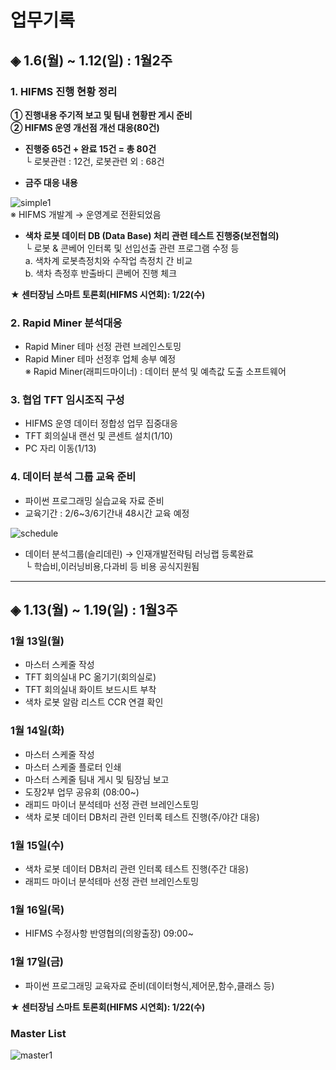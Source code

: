 # **업무기록**

## ◈ 1.6(월) ~ 1.12(일) : 1월2주

### 1. HIFMS 진행 현황 정리
    
**① 진행내용 주기적 보고 및 팀내 현황판 게시 준비**<br>
**② HIFMS 운영 개선점 개선 대응(80건)**

* **진행중 65건 + 완료 15건 = 총 80건**<br> 
   └ 로봇관련 : 12건, 로봇관련 외 : 68건<br> 	

* **금주 대응 내용**<br>
    
![simple1](https://user-images.githubusercontent.com/50024239/72126788-ca543b80-33b0-11ea-995f-2b06bd445ea7.png)<br>
    ※ HIFMS 개발계 → 운영계로 전환되었음<br>
    

* **색차 로봇 데이터 DB (Data Base) 처리 관련 테스트 진행중(보전협의)**<br>
   └ 로봇 & 콘베어 인터록 및 선입선출 관련 프로그램 수정 등<br>
         a. 색차계 로봇측정치와 수작업 측정치 간 비교<br>
         b. 색차 측정후 반출바디 콘베어 진행 체크

**★ 센터장님 스마트 토론회(HIFMS 시연회): 1/22(수)**

### 2. Rapid Miner 분석대응
- Rapid Miner 테마 선정 관련 브레인스토밍<br> 
- Rapid Miner 테마 선정후 업체 송부 예정<br>
   ※ Rapid Miner(래피드마이너) : 데이터 분석 및 예측값 도출 소프트웨어<br>   

### 3. 협업 TFT 임시조직 구성
 - HIFMS 운영 데이터 정합성 업무 집중대응<br>
 - TFT 회의실내 랜선 및 콘센트 설치(1/10)<br>
 - PC 자리 이동(1/13)

### 4. 데이터 분석 그룹 교육 준비
 - 파이썬 프로그래밍 실습교육 자료 준비<br>
 - 교육기간 : 2/6~3/6기간내 48시간 교육 예정<br>

![schedule](https://user-images.githubusercontent.com/50024239/72203104-cdcbed80-34aa-11ea-8c4d-62e2f5165c72.png)

 - 데이터 분석그룹(슬리데린) → 인재개발전략팀 러닝랩 등록완료<br>
    └ 학습비,이러닝비용,다과비 등 비용 공식지원됨

---------------------------------------------
## ◈ 1.13(월) ~ 1.19(일) : 1월3주

### 1월 13일(월)
 - 마스터 스케줄 작성 <br> 
 - TFT 회의실내 PC 옮기기(회의실로)<br>
 - TFT 회의실내 화이트 보드시트 부착 <br>
 - 색차 로봇 알람 리스트 CCR 연결 확인
  
### 1월 14일(화)
 - 마스터 스케줄 작성 <br>
 - 마스터 스케줄 플로터 인쇄<br>
 - 마스터 스케줄 팀내 게시 및 팀장님 보고<br>
 - 도장2부 업무 공유회 (08:00~)<br>
 - 래피드 마이너 분석테마 선정 관련 브레인스토밍
 - 색차 로봇 데이터 DB처리 관련 인터록 테스트 진행(주/야간 대응)

### 1월 15일(수)
 - 색차 로봇 데이터 DB처리 관련 인터록 테스트 진행(주간 대응)
 - 래피드 마이너 분석테마 선정 관련 브레인스토밍
 
### 1월 16일(목)
 - HIFMS 수정사항 반영협의(의왕출장) 09:00~
 
### 1월 17일(금)
 - 파이썬 프로그래밍 교육자료 준비(데이터형식,제어문,함수,클래스 등)
 
**★ 센터장님 스마트 토론회(HIFMS 시연회): 1/22(수)**

### Master List

![master1](https://user-images.githubusercontent.com/50024239/72236924-00e1be80-361c-11ea-825b-f3f9546e8346.png)
